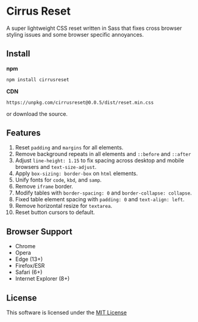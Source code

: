 # Cirrus Reset

A super lightweight CSS reset written in Sass that fixes cross browser styling issues and some browser specific annoyances.

## Install
**npm**

```sh
npm install cirrusreset
```

**CDN**
```
https://unpkg.com/cirrusreset@0.0.5/dist/reset.min.css
```

or download the source.

## Features
1. Reset `padding` and `margins` for all elements.
2. Remove background repeats in all elements and `::before` and `::after`
3. Adjust `line-height: 1.15` to fix spacing across desktop and mobile browsers and `text-size-adjust`.
4. Apply `box-sizing: border-box` on `html` elements.
5. Unify fonts for `code`, `kbd`, and `samp`.
6. Remove `iframe` border.
7. Modify tables with `border-spacing: 0` and `border-collapse: collapse`.
8. Fixed table element spacing with `padding: 0` and `text-align: left`.
9. Remove horizontal resize for `textarea`.
10. Reset button cursors to default.

## Browser Support
* Chrome
* Opera
* Edge (13+)
* Firefox/ESR
* Safari (6+)
* Internet Explorer (8+)

## License
This software is licensed under the [MIT License](https://github.com/Spiderpig86/Cirrus-Reset/blob/master/LICENSE)